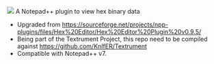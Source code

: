 ![](../master/res/hex.ico)  A Notepad++ plugin to view hex binary data

- Upgraded from https://sourceforge.net/projects/npp-plugins/files/Hex%20Editor/Hex%20Editor%20Plugin%20v0.9.5/
- Being part of the Textrument Project, this repo need to be compiled against https://github.com/KnIfER/Textrument 
- Compatible with Notepad++ v7. 

